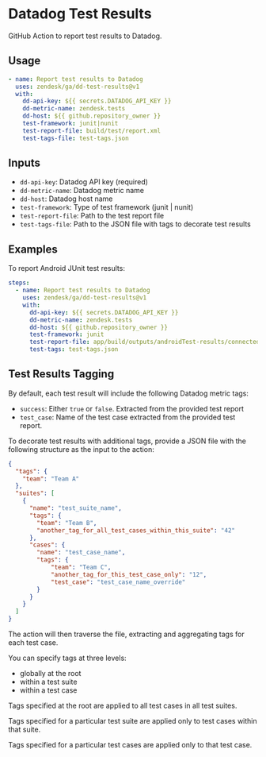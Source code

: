# Datadog Test Results

GitHub Action to report test results to Datadog.

## Usage

```yaml
- name: Report test results to Datadog
  uses: zendesk/ga/dd-test-results@v1
  with:
    dd-api-key: ${{ secrets.DATADOG_API_KEY }}
    dd-metric-name: zendesk.tests
    dd-host: ${{ github.repository_owner }}
    test-framework: junit|nunit
    test-report-file: build/test/report.xml
    test-tags-file: test-tags.json
```

## Inputs

- `dd-api-key`: Datadog API key (required)
- `dd-metric-name`: Datadog metric name
- `dd-host`: Datadog host name
- `test-framework`: Type of test framework (junit | nunit)
- `test-report-file`: Path to the test report file
- `test-tags-file`: Path to the JSON file with tags to decorate test results

## Examples

To report Android JUnit test results:

```yaml
steps:
  - name: Report test results to Datadog
    uses: zendesk/ga/dd-test-results@v1
    with:
      dd-api-key: ${{ secrets.DATADOG_API_KEY }}
      dd-metric-name: zendesk.tests
      dd-host: ${{ github.repository_owner }}
      test-framework: junit
      test-report-file: app/build/outputs/androidTest-results/connected/app.xml
      test-tags: test-tags.json
```

## Test Results Tagging

By default, each test result will include the following Datadog metric tags:
- `success`: Either `true` or `false`. Extracted from the provided test report
- `test_case`: Name of the test case extracted from the provided test report.

To decorate test results with additional tags, provide a JSON file with the following structure as the input to the action:

```json
{
  "tags": { 
    "team": "Team A"
  },
  "suites": [
    {
      "name": "test_suite_name",
      "tags": {
        "team": "Team B",
        "another_tag_for_all_test_cases_within_this_suite": "42"
      },
      "cases": {
        "name": "test_case_name",
        "tags": {
            "team": "Team C",
            "another_tag_for_this_test_case_only": "12",
            "test_case": "test_case_name_override"
        }
      }
    }
  ]
}
```

The action will then traverse the file, extracting and aggregating tags for each test case.

You can specify tags at three levels:
- globally at the root
- within a test suite
- within a test case

Tags specified at the root are applied to all test cases in all test suites.

Tags specified for a particular test suite are applied only to test cases within that suite.

Tags specified for a particular test cases are applied only to that test case.